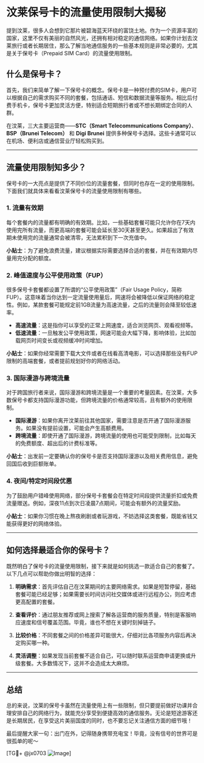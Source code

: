 # 汶莱保号卡的流量使用限制大揭秘

提到汶莱，很多人会想到它那片被碧海蓝天环绕的富饶土地。作为一个资源丰富的国家，这里不仅有美丽的自然风光，还拥有相对稳定的通信网络。如果你计划去汶莱旅行或者长期居住，那么了解当地通信服务的一些基本规则是非常必要的，尤其是关于保号卡（Prepaid SIM Card）的流量使用限制。

## 什么是保号卡？

首先，我们来简单了解一下保号卡的概念。保号卡是一种预付费的SIM卡，用户可以根据自己的需求购买不同的套餐，包括通话、短信和数据流量等服务。相比后付费手机卡，保号卡更加灵活方便，特别适合短期旅行者或不想长期绑定合同的人群。

在汶莱，三大主要运营商——**STC（Smart Telecommunications Company）**、**BSP（Brunei Telecom）** 和 **Digi Brunei** 提供多种保号卡选择。这些卡通常可以在机场、便利店或通信营业厅轻松购买到。

---

## 流量使用限制知多少？

保号卡的一大亮点是提供了不同价位的流量套餐，但同时也存在一定的使用限制。下面我们就具体来看看汶莱保号卡的流量使用限制有哪些。

### 1. **流量有效期**
   每个套餐内的流量都有明确的有效期。比如，一些基础套餐可能只允许你在7天内使用完所有流量，而更高端的套餐可能会延长至30天甚至更久。如果超出了有效期未使用完的流量通常会被清零，无法累积到下一次充值中。

   **小贴士**：为了避免浪费流量，建议根据实际需要选择合适的套餐，并在有效期内尽量用完分配的额度。

### 2. **峰值速度与公平使用政策（FUP）**
   很多保号卡套餐都设置了所谓的“公平使用政策”（Fair Usage Policy，简称FUP）。这意味着当你达到一定流量使用量后，网速将会被降低以保证网络的稳定性。例如，某款套餐可能规定前1GB流量为高速流量，之后的流量则会降至较低速率。

   - **高速流量**：这是指你可以享受的正常上网速度，适合浏览网页、观看视频等。
   - **低速流量**：一旦触发公平使用政策，网速可能会大幅下降，影响体验，比如加载网页时间变长或视频缓冲时间增加。

   **小贴士**：如果你经常需要下载大文件或者在线看高清电影，可以选择那些没有FUP限制的高端套餐，或者提前规划好你的网络活动。

### 3. **国际漫游与跨境流量**
   对于跨国旅行者来说，国际漫游和跨境流量是一个重要的考量因素。在汶莱，大多数保号卡都支持国际漫游功能，但跨境流量的价格通常较高，且有额外的使用限制。

   - **国际漫游**：如果你离开汶莱前往其他国家，需要注意是否开通了国际漫游服务。如果没有提前设置，可能会产生高额费用。
   - **跨境流量**：即使开通了国际漫游，跨境流量的使用也可能受到限制，比如每天的免费额度、超出后的计费标准等。

   **小贴士**：出发前一定要确认你的保号卡是否支持国际漫游以及相关费用信息，避免回国后收到巨额账单。

### 4. **夜间/特定时间段优惠**
   为了鼓励用户错峰使用网络，部分保号卡套餐会在特定时间段提供流量折扣或免费流量赠送。例如，深夜11点到次日凌晨7点期间，可能会有额外的流量奖励。

   **小贴士**：如果你习惯在晚上熬夜刷剧或者玩游戏，不妨选择这类套餐，既能省钱又能获得更好的网络体验。

---

## 如何选择最适合你的保号卡？

既然明白了保号卡的流量使用限制，接下来就是如何挑选一款适合自己的套餐了。以下几点可以帮助你做出明智的选择：

1. **明确需求**：首先评估自己在汶莱期间的主要网络需求。如果是短暂停留，基础套餐可能已经足够；如果需要长时间访问社交媒体或进行远程办公，则应考虑更高配置的套餐。
   
2. **查看评价**：通过朋友推荐或网上搜索了解各运营商的服务质量，特别是客服响应速度和信号覆盖范围。毕竟，谁也不想在关键时刻掉链子。

3. **比较价格**：不同套餐之间的价格差异可能很大，仔细对比各项服务内容后再决定购买哪一种。

4. **灵活调整**：如果发现当前套餐不适合自己，可以随时联系运营商申请更换或升级套餐。大多数情况下，这并不会造成太大麻烦。

---

## 总结

总的来说，汶莱的保号卡虽然在流量使用上有一些限制，但只要提前做好功课并合理安排自己的网络行为，就能充分享受到便捷高效的通信服务。无论是短途游客还是长期居民，在享受这片美丽国度的同时，也不要忘记关注通信方面的细节哦！

最后提醒大家一句：出门在外，记得随身携带充电宝！毕竟，没有信号的世界可是很孤单的呢～

[TG💪+ @jx0703 ![Image](https://github.com/user-attachments/assets/dbca1d08-cadb-493c-b0ec-ad6f7a83f270)]
